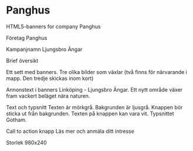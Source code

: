 # Panghus
HTML5-banners for company Panghus

Företag	Panghus

Kampanjnamn	Ljungsbro Ängar

Brief översikt	

Ett sett med banners. Tre olika bilder som växlar (två finns för närvarande i mapp. Den tredje skickas inom kort) 

Annonstext i banners	Linköping - Ljungsbro Ängar. Ett nytt område växer fram vackert beläget nära naturen.

Text och typsnitt	Texten är mörkgrå. Bakgrunden är ljusgrå. Knappen bör sticka ut från bakgrunden. Texten på knappen kan vara vit. Typsnittet Gotham.

Call to action knapp	Läs mer och anmäla ditt intresse

Storlek 980x240

